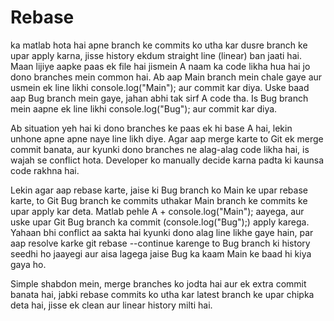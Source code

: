 # Rebase
 ka matlab hota hai apne branch ke commits ko utha kar dusre branch ke upar apply karna, jisse history ekdum straight line (linear) ban jaati hai. Maan lijiye aapke paas ek file hai jismein A naam ka code likha hua hai jo dono branches mein common hai. Ab aap Main branch mein chale gaye aur usmein ek line likhi console.log("Main"); aur commit kar diya. Uske baad aap Bug branch mein gaye, jahan abhi tak sirf A code tha. Is Bug branch mein aapne ek line likhi console.log("Bug"); aur commit kar diya.

Ab situation yeh hai ki dono branches ke paas ek hi base A hai, lekin unhone apne apne naye line likh diye. Agar aap merge karte to Git ek merge commit banata, aur kyunki dono branches ne alag-alag code likha hai, is wajah se conflict hota. Developer ko manually decide karna padta ki kaunsa code rakhna hai.

Lekin agar aap rebase karte, jaise ki Bug branch ko Main ke upar rebase karte, to Git Bug branch ke commits uthakar Main branch ke commits ke upar apply kar deta. Matlab pehle A + console.log("Main"); aayega, aur uske upar Git Bug branch ka commit (console.log("Bug");) apply karega. Yahaan bhi conflict aa sakta hai kyunki dono alag line likhe gaye hain, par aap resolve karke git rebase --continue karenge to Bug branch ki history seedhi ho jaayegi aur aisa lagega jaise Bug ka kaam Main ke baad hi kiya gaya ho.

Simple shabdon mein, merge branches ko jodta hai aur ek extra commit banata hai, jabki rebase commits ko utha kar latest branch ke upar chipka deta hai, jisse ek clean aur linear history milti hai.
